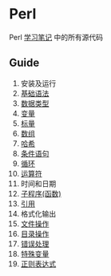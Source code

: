 # Perl

Perl [学习笔记](https://www.yuque.com/gendloop/learningnotes/perl) 中的所有源代码

## Guide

1. 安装及运行
2. [基础语法](docs/Guide/2.pl)
3. [数据类型](docs/Guide/3.pl)
4. [变量](docs/Guide/4.pl)
5. [标量](docs/Guide/5.pl)
6. [数组](docs/Guide/6.pl)
7. [哈希](docs/Guide/7.pl)
8. [条件语句](docs/Guide/8.pl)
9. [循环](docs/Guide/9.pl)
10. [运算符](docs/Guide/10.pl)
11. 时间和日期
12. [子程序(函数)](docs/Guide/12.pl)
13. [引用](docs/Guide/13.pl)
14. 格式化输出
15. [文件操作](docs/Guide/15.pl)
16. [目录操作](docs/Guide/16.pl)
17. [错误处理](docs/Guide/17.pl)
18. [特殊变量](docs/Guide/18.pl)
19. [正则表达式](docs/Guide/19.pl)
